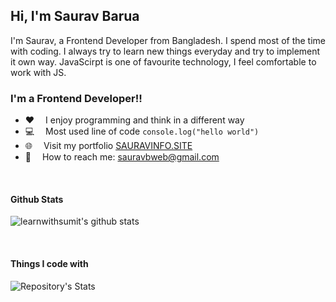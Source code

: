 ## Hi, I'm Saurav Barua

I'm Saurav, a Frontend Developer from Bangladesh. I spend most of the time with coding. I always try to learn new things everyday and try to implement it own way. JavaScirpt is one of favourite technology, I feel comfortable to work with JS. 

### I'm a Frontend Developer!!


- :hearts: &emsp;I enjoy programming and think in a different way 
- :computer: &emsp;Most used line of code `console.log("hello world")` 
- 🌐 &emsp;Visit my portfolio [SAURAVINFO.SITE](http://sauravinfo.site)
- :e-mail: &emsp;How to reach me: sauravbweb@gmail.com


<br />

#### Github Stats

![learnwithsumit's github stats](https://github-readme-stats.vercel.app/api?username=sauravb-git&count_private=true&theme=tokyonight&hide=contribs,prs)

<br />

#### Things I code with

![Repository's Stats](https://github-readme-stats.vercel.app/api/top-langs/?username=sauravb-git&theme=blue-green)


